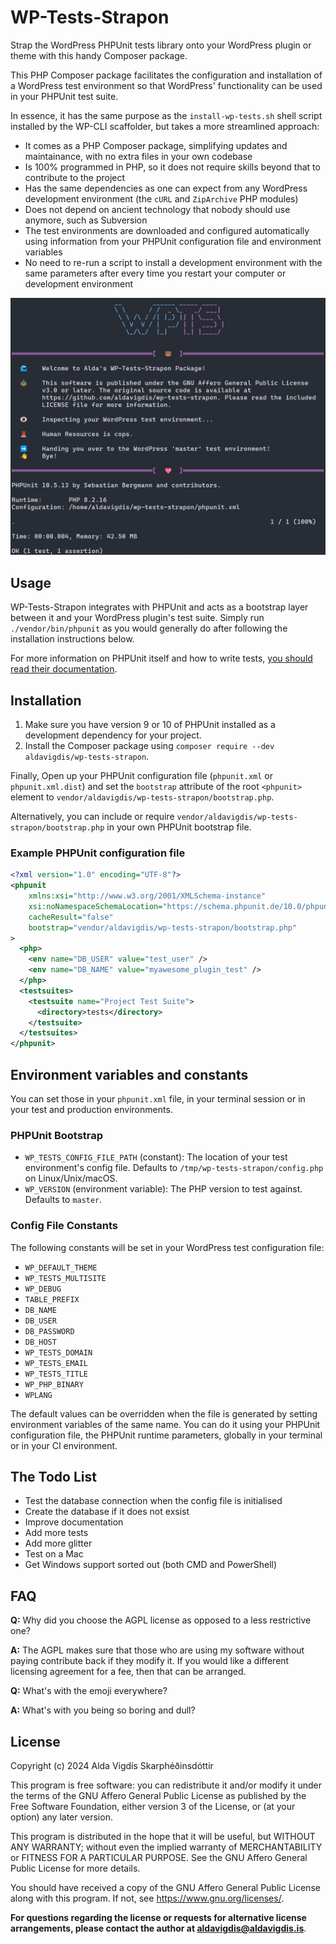 # WP-Tests-Strapon

Strap the WordPress PHPUnit tests library onto your WordPress plugin or theme with this handy Composer package.

This PHP Composer package facilitates the configuration and installation of a WordPress test environment so that WordPress' functionality can be used in your PHPUnit test suite.

In essence, it has the same purpose as the `install-wp-tests.sh` shell script installed by the WP-CLI scaffolder, but takes a more streamlined approach:

* It comes as a PHP Composer package, simplifying updates and maintainance, with no extra files in your own codebase
* Is 100% programmed in PHP, so it does not require skills beyond that to contribute to the project
* Has the same dependencies as one can expect from any WordPress development environment (the `cURL` and `ZipArchive` PHP modules)
* Does not depend on ancient technology that nobody should use anymore, such as Subversion
* The test environments are downloaded and configured automatically using information from your PHPUnit configuration file and environment variables
* No need to re-run a script to install a development environment with the same parameters after every time you restart your computer or development environment

![A screenshot of WP-Tests-Strapon, showing the test suite being prepared and run.](https://raw.githubusercontent.com/aldavigdis/wp-tests-strapon/main/docs/images/screenshot1.png)

## Usage

WP-Tests-Strapon integrates with PHPUnit and acts as a bootstrap layer between it and your WordPress plugin's test suite. Simply run `./vendor/bin/phpunit` as you would generally do after following the installation instructions below.

For more information on PHPUnit itself and how to write tests, [you should read their documentation](https://phpunit.de/getting-started/phpunit-10.html).

## Installation

1. Make sure you have version 9 or 10 of PHPUnit installed as a development dependency for your project.
2. Install the Composer package using `composer require --dev aldavigdis/wp-tests-strapon`.

Finally, Open up your PHPUnit configuration file (`phpunit.xml` or `phpunit.xml.dist`) and set the `bootstrap` attribute of the root `<phpunit>` element to `vendor/aldavigdis/wp-tests-strapon/bootstrap.php`.

Alternatively, you can include or require ``vendor/aldavigdis/wp-tests-strapon/bootstrap.php`` in your own PHPUnit bootstrap file.

### Example PHPUnit configuration file

```xml
<?xml version="1.0" encoding="UTF-8"?>
<phpunit
    xmlns:xsi="http://www.w3.org/2001/XMLSchema-instance"
    xsi:noNamespaceSchemaLocation="https://schema.phpunit.de/10.0/phpunit.xsd"
    cacheResult="false"
    bootstrap="vendor/aldavigdis/wp-tests-strapon/bootstrap.php"
>
  <php>
    <env name="DB_USER" value="test_user" />
    <env name="DB_NAME" value="myawesome_plugin_test" />
  </php>
  <testsuites>
    <testsuite name="Project Test Suite">
      <directory>tests</directory>
    </testsuite>
  </testsuites>
</phpunit>
```

## Environment variables and constants

You can set those in your `phpunit.xml` file, in your terminal session or in your test and production environments.

### PHPUnit Bootstrap

* `WP_TESTS_CONFIG_FILE_PATH` (constant): The location of your test environment's config file. Defaults to `/tmp/wp-tests-strapon/config.php` on Linux/Unix/macOS.
* `WP_VERSION` (environment variable): The PHP version to test against. Defaults to `master`.

### Config File Constants

The following constants will be set in your WordPress test configuration file:

* `WP_DEFAULT_THEME`
* `WP_TESTS_MULTISITE`
* `WP_DEBUG`
* `TABLE_PREFIX`
* `DB_NAME`
* `DB_USER`
* `DB_PASSWORD`
* `DB_HOST`
* `WP_TESTS_DOMAIN`
* `WP_TESTS_EMAIL`
* `WP_TESTS_TITLE`
* `WP_PHP_BINARY`
* `WPLANG`

The default values can be overridden when the file is generated by setting environment variables of the same name. You can do it using your PHPUnit configuration file, the PHPUnit runtime parameters, globally in your terminal or in your CI environment.

## The Todo List

* Test the database connection when the config file is initialised
* Create the database if it does not exsist
* Improve documentation
* Add more tests
* Add more glitter
* Test on a Mac
* Get Windows support sorted out (both CMD and PowerShell)

## FAQ

**Q:** Why did you choose the AGPL license as opposed to a less restrictive one?

**A:** The AGPL makes sure that those who are using my software without paying contribute back if they modify it. If you would like a different licensing agreement for a fee, then that can be arranged.

**Q:** What's with the emoji everywhere?

**A:** What's with you being so boring and dull?

## License

Copyright (c) 2024 Alda Vigdís Skarphéðinsdóttir

This program is free software: you can redistribute it and/or modify it under the terms of the GNU Affero General Public License as published by the Free Software Foundation, either version 3 of the License, or (at your option) any later version.

This program is distributed in the hope that it will be useful, but WITHOUT ANY WARRANTY; without even the implied warranty of MERCHANTABILITY or FITNESS FOR A PARTICULAR PURPOSE. See the GNU Affero General Public License for more details.

You should have received a copy of the GNU Affero General Public License along with this program.  If not, see <https://www.gnu.org/licenses/>.

**For questions regarding the license or requests for alternative license arrangements, please contact the author at aldavigdis@aldavigdis.is**.
